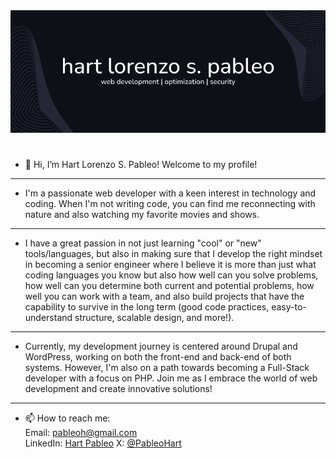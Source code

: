 <img src="gh-cover.png" alt="Cover Image of Hart Pableo's GitHub Profile" style="margin-bottom: 25px;">

- 👋 Hi, I’m Hart Lorenzo S. Pableo! Welcome to my profile!
--------
- I'm a passionate web developer with a keen interest in technology and coding. When I'm not writing code, you can find me reconnecting with nature and also watching my favorite movies and shows.
--------
- I have a great passion in not just learning "cool" or "new" tools/languages, but also in making sure that I develop the right mindset in becoming a senior engineer where I believe it is more than just what coding languages you know but also how well can you solve problems, how well can you determine both current and potential problems, how well you can work with a team, and also build projects that have the capability to survive in the long term (good code practices, easy-to-understand structure, scalable design, and more!).
--------
- Currently, my development journey is centered around Drupal and WordPress, working on both the front-end and back-end of both systems. However, I'm also on a path towards becoming a Full-Stack developer with a focus on PHP. Join me as I embrace the world of web development and create innovative solutions!
--------
- 📫 How to reach me: <br>
  Email: <a href="mailto:pableoh@gmail.com">pableoh@gmail.com</a> <br>
  LinkedIn: <a href="https://www.linkedin.com/in/hart-pableo-05ab81207/" target="_blank">Hart Pableo</a>
  X: <a href="https://x.com/PableoHart" target="_blank">@PableoHart</a>

<!---
hartpableo/hartpableo is a ✨ special ✨ repository because its `README.md` (this file) appears on your GitHub profile.
You can click the Preview link to take a look at your changes.
--->
